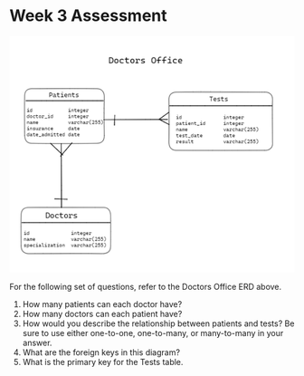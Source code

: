 # Week 3 Assessment

<p align='center'>
  <img src='../Images/Week3/erd_for_assessment.png'>
</p>

For the following set of questions, refer to the Doctors Office ERD above.
1. How many patients can each doctor have?
1. How many doctors can each patient have?
1. How would you describe the relationship between patients and tests? Be sure to use either one-to-one, one-to-many, or many-to-many in your answer.
1. What are the foreign keys in this diagram?
1. What is the primary key for the Tests table.

